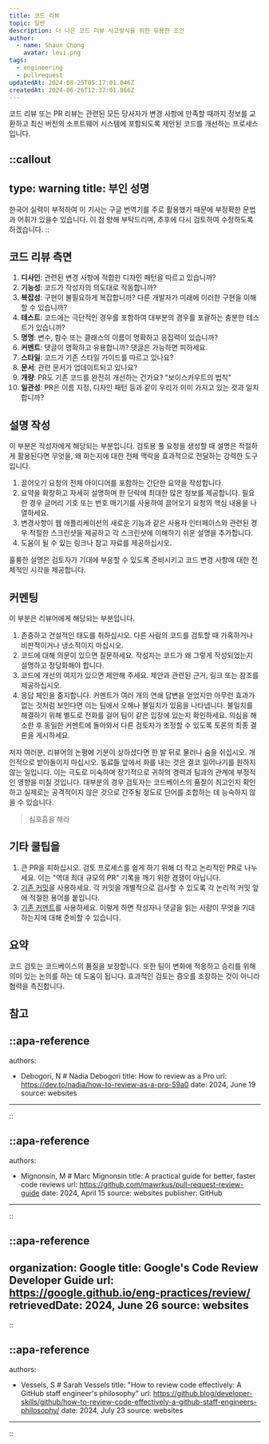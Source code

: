 ```yaml
---
title: 코드 리뷰
topic: 일반
description: 더 나은 코드 리뷰 사고방식을 위한 유용한 조언
author:
  - name: Shaun Chong
    avatar: levi.png
tags:
  - engineering
  - pullrequest
updatedAt: 2024-08-25T05:17:01.046Z
createdAt: 2024-06-26T12:37:01.866Z
---
```


코드 리뷰 또는 PR 리뷰는 관련된 모든 당사자가 변경 사항에 만족할 때까지 정보를 교환하고 최신 버전의 소프트웨어 시스템에 포함되도록 제안된 코드를 개선하는 프로세스입니다.

<!--more-->

<!-- prettier-ignore-start -->
::callout
---
type: warning
title: 부인 성명
---
한국어 실력이 부적하여 이 기사는 구글 번역기를 주로 활용했기 때문에 부정확한 문법과 어휘가 있을수 있습니다. 이 점 양해 부탁드리며, 추후에 다시 검토하여 수정하도록 하겠습니다.
::
<!-- prettier-ignore-end -->

## 코드 리뷰 측면

1. **디사인**: 관련된 변경 사항에 적합한 디자인 패턴을 따르고 있습니까?
2. **기능성**: 코드가 작성자의 의도대로 작동합니까?
3. **복잡성**: 구현이 불필요하게 복잡합니까? 다른 개발자가 미래에 이러한 구현을 이해할 수 있습니까?
4. **테스트**: 코드에는 극단적인 경우를 포함하여 대부분의 경우를 포괄하는 충분한 테스트가 있습니까?
5. **명명**: 변수, 함수 또는 클래스의 이름이 명확하고 응집력이 있습니까?
6. **커멘트**: 댓글이 명확하고 유용합니까? 댓글은 가능하면 피하세요.
7. **스타일**: 코드가 기존 스타일 가이드를 따르고 있나요?
8. **문서**: 관련 문서가 업데이트되고 있나요?
9. **개량**: PR도 기존 코드를 완전히 개선하는 건가요? "보이스카우트의 법칙"
10. **일관성**: PR은 이름 지정, 디자인 패턴 등과 같이 우리가 이미 가지고 있는 것과 일치합니까?

## 설명 작성

이 부분은 작성자에게 해당되는 부분입니다. 검토용 풀 요청을 생성할 때 설명은 적절하게 활용된다면 무엇을, 왜 하는지에 대한 전체 맥락을 효과적으로 전달하는 강력한 도구입니다.

1. 끌어오기 요청의 전체 아이디어를 포함하는 간단한 요약을 작성합니다.
2. 요약을 확장하고 자세히 설명하며 한 단락에 최대한 많은 정보를 제공합니다. 필요한 경우 글머리 기호 또는 번호 매기기를 사용하여 끌어오기 요청의 핵심 내용을 나열하세요.
3. 변경사항이 웹 애플리케이션의 새로운 기능과 같은 사용자 인터페이스와 관련된 경우 적절한 스크린샷을 제공하고 각 스크린샷에 이해하기 쉬운 설명을 추가합니다.
4. 도움이 될 수 있는 링크나 참고 자료를 제공하십시오.

훌륭한 설명은 검토자가 기대에 부응할 수 있도록 준비시키고 코드 변경 사항에 대한 전체적인 시각을 제공합니다.

## 커멘팅

이 부분은 리뷰어에게 해당되는 부분입니다.

1. 존중하고 건설적인 태도를 취하십시오. 다른 사람의 코드를 검토할 때 가혹하거나 비판적이거나 냉소적이지 마십시오.
2. 코드에 대해 의문이 있으면 질문하세요. 작성자는 코드가 왜 그렇게 작성되었는지 설명하고 정당화해야 합니다.
3. 코드에 개선의 여지가 있으면 제안해 주세요. 제안과 관련된 근거, 링크 또는 참조를 제공하십시오.
4. 응답 체인을 중지합니다. 커멘트가 여러 개의 연쇄 답변을 얻었지만 아무런 효과가 없는 것처럼 보인다면 이는 팀에서 오해나 불일치가 있음을 나타냅니다. 불일치를 해결하기 위해 별도로 전화를 걸어 팀이 같은 입장에 있는지 확인하세요. 의심을 해소한 후 동일한 커멘트에 돌아와서 다른 검토자가 조정할 수 있도록 토론의 최종 결론을 게시하세요.

저자 여러분, 리뷰어의 논평에 기분이 상하셨다면 한 발 뒤로 물러나 숨을 쉬십시오. 개인적으로 받아들이지 마십시오. 동료들 앞에서 화를 내는 것은 결코 일어나기를 원하지 않는 일입니다. 이는 극도로 미숙하며 장기적으로 귀하의 경력과 팀과의 관계에 부정적인 영향을 미칠 것입니다. 대부분의 경우 검토자는 코드베이스의 품질이 최고인지 확인하고 실제로는 공격적이지 않은 것으로 간주될 정도로 단어를 조합하는 데 능숙하지 않을 수 있습니다.

> 심호흡을 해라

## 기타 쿨팁을

1. 큰 PR을 피하십시오. 검토 프로세스를 쉽게 하기 위해 더 작고 논리적인 PR로 나누세요. 이는 "역대 최대 규모의 PR" 기록을 깨기 위한 경쟁이 아닙니다.
2. [기존 커밋](https://www.conventionalcommits.org/en/v1.0.0/#summary)을 사용하세요. 각 커밋을 개별적으로 검사할 수 있도록 각 논리적 커밋 앞에 적절한 용어를 붙입니다.
3. [기존 커멘트](https://conventionalcomments.org/)를 사용하세요. 이렇게 하면 작성자나 댓글을 읽는 사람이 무엇을 기대하는지에 대해 준비할 수 있습니다.

## 요약

코드 검토는 코드베이스의 품질을 보장합니다. 또한 팀이 변화에 적응하고 승리를 위해 의미 있는 논의를 하는 데 도움이 됩니다. 효과적인 검토는 증오를 조장하는 것이 아니라 협력을 촉진합니다.

## 참고

<!-- prettier-ignore-start -->
::apa-reference
---
authors:
 - Debogori, N # Nadia Debogori
title: How to review as a Pro
url: https://dev.to/nadia/how-to-review-as-a-pro-59a0
date: 2024, June 19
source: websites
---
::

::apa-reference
---
authors:
 - Mignonsin, M # Marc Mignonsin
title: A practical guide for better, faster code reviews
url: https://github.com/mawrkus/pull-request-review-guide
date: 2024, April 15
source: websites
publisher: GitHub
---
::

::apa-reference
---
organization: Google
title: Google's Code Review Developer Guide
url: https://google.github.io/eng-practices/review/
retrievedDate: 2024, June 26
source: websites
---
::

::apa-reference
---
authors:
 - Vessels, S # Sarah Vessels
title: "How to review code effectively: A GitHub staff engineer's philosophy"
url: https://github.blog/developer-skills/github/how-to-review-code-effectively-a-github-staff-engineers-philosophy/
date: 2024, July 23
source: websites
---
::
<!-- prettier-ignore-end -->

